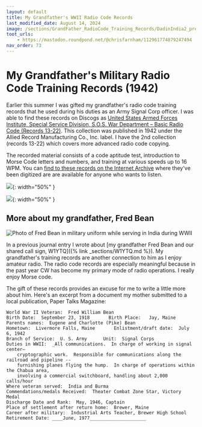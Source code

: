 ```yaml
---
layout: default
title: My Grandfather's WWII Radio Code Records
last_modified_date: August 14, 2024
image: /sections/GrandFather_RadioCode_Training_Records/DadinIndia2_preview.jpg
toot_urls:
    - https://mastodon.roundpond.net/@chrisfarnham/112961774879247494
nav_order: 73
---
```


# My Grandfather's Military Radio Code Training Records (1942)

Earlier this summer I was gifted my grandfather's radio code training records that he used during his duties as an
Army Signal Corp officer. I was able to find these records on Discogs as [United States Armed Forces Institute, Special Service Division, S.O.S. War Department – Basic Radio Code (Records 13-22)](https://www.discogs.com/release/10342953-United-States-Armed-Forces-Institute-Special-Service-Division-SOS-War-Department-Basic-Radio-Code-Re).
This collection was published in 1942 under the Allied Record Manufacturing Co., Inc. label. I have the 2nd collection (records 13-22) which covers more advanced
radio code copying.

The recorded material consists of a code aptitude test, introduction to Morse Code letters and numbers, and training at various speeds up to 16 WPM. You can [find to these records on the Internet Archive](https://archive.org/details/U.S._Armed_Forces_Institute_Basic_Radio_Code_ca1942/) where they've been
digitized are are available for anyone who wants to listen.


![](PXL_20240707_143056436.jpg){: width="50%" }

![](PXL_20240707_143122046.jpg){: width="50%" }

## More about my grandfather, Fred Bean

![Photo of Fred Bean in military uniform while serving in India during WWII](DadinIndia2.jpg)

In a previous journal entry I wrote about [my grandfather Fred Bean and our shared call sign, W1YTQ]({% link _sections/W1YTQ.md %}). 
My grandfather's training records are another connection to him as I enjoy
amateur radio. The radio code records are especially meaningful because in the past year CW has become my primary
mode of radio operations. I really enjoy Morse code.

The gift of these records provides an excuse for me to write a little more about him. Here's an excerpt from a document my mother
submitted to a local publication, Paper Talks Magazine:

```
World War II Veteran:  Fred William Bean
Birth Date:  September 23, 1918		  Birth Place:   Jay, Maine
Parents names:  Eugene and Charlotte (Pike) Bean
Hometown:  Livermore Falls, Maine		Enlistment/draft date:  July 6, 1942
Branch of Service:  U. S. Army		Unit:  Signal Corps
Duties in WWII:  _All communications.  In charge of working in signal center—
    cryptographic work.  Responsible for communications along the railroad and pipeline --
    furnishing planes flying the hump.  In charge of operations within the Chabua area,
    involving a commercial switchboard, handling about 2,000 calls/hour
Where veteran served:  India and Burma
Commendations/medals Received:  Theater Combat Zone Star, Victory Medal
Discharge Date and Rank:  May, 1946, Captain	
Place of settlement after return home:  Brewer, Maine
Career after military:  Industrial Arts Teacher, Brewer High School
Retirement Date: ____June, 1977_____________________
```
